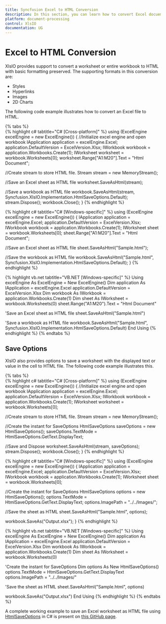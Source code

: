 ```yaml
---
title: Syncfusion Excel to HTML Conversion
description: In this section, you can learn how to convert Excel docuemnt to HTML document using Syncfusion Essential XlsIO.
platform: document-processing
control: XlsIO
documentation: UG
---
```


# Excel to HTML Conversion

XlsIO provides support to convert a worksheet or entire workbook to HTML with basic formatting preserved. The supporting formats in this conversion are:

* Styles
* Hyperlinks
* Images
* 2D Charts

The following code example illustrates how to convert an Excel file to HTML.

{% tabs %}  
{% highlight c# tabtitle="C# [Cross-platform]" %}
using (ExcelEngine excelEngine = new ExcelEngine())
{
  //Initialize excel engine and open workbook
  IApplication application = excelEngine.Excel;
  application.DefaultVersion = ExcelVersion.Xlsx;
  IWorkbook workbook = application.Workbooks.Create(1);
  IWorksheet worksheet = workbook.Worksheets[0];
  worksheet.Range["A1:M20"].Text = "Html Document";

  //Create stream to store HTML file.
  Stream stream = new MemoryStream();

  //Save an Excel sheet as HTML file
  worksheet.SaveAsHtml(stream);
  
  //Save a workbook as HTML file
  workbook.SaveAsHtml(stream, Syncfusion.XlsIO.Implementation.HtmlSaveOptions.Default);
  stream.Dispose();
  workbook.Close();
}
{% endhighlight %}

{% highlight c# tabtitle="C# [Windows-specific]" %}
using (ExcelEngine excelEngine = new ExcelEngine())
{
  IApplication application = excelEngine.Excel;
  application.DefaultVersion = ExcelVersion.Xlsx;
  IWorkbook workbook = application.Workbooks.Create(1);
  IWorksheet sheet = workbook.Worksheets[0];
  sheet.Range["A1:M20"].Text = "Html Document";

  //Save an Excel sheet as HTML file
  sheet.SaveAsHtml("Sample.html");

  //Save the workbook as HTML file
  workbook.SaveAsHtml("Sample.html", Syncfusion.XlsIO.Implementation.HtmlSaveOptions.Default);
}
{% endhighlight %}

{% highlight vb.net tabtitle="VB.NET [Windows-specific]" %}
Using excelEngine As ExcelEngine = New ExcelEngine()
  Dim application As IApplication = excelEngine.Excel
  application.DefaultVersion = ExcelVersion.Xlsx
  Dim workbook As IWorkbook = application.Workbooks.Create(1)
  Dim sheet As IWorksheet = workbook.Worksheets(0)
  sheet.Range("A1:M20").Text = "Html Document"

  'Save an Excel sheet as HTML file
  sheet.SaveAsHtml("Sample.html")

  'Save a workbook as HTML file
  workbook.SaveAsHtml("Sample.html", Syncfusion.XlsIO.Implementation.HtmlSaveOptions.Default)
End Using
{% endhighlight %}
{% endtabs %}

## Save Options

XlsIO also provides options to save a worksheet with the displayed text or value in the cell to HTML file. The following code example illustrates this.

{% tabs %}  
{% highlight c# tabtitle="C# [Cross-platform]" %}
using (ExcelEngine excelEngine = new ExcelEngine())
{
  //Initialize excel engine and open workbook
  IApplication application = excelEngine.Excel;
  application.DefaultVersion = ExcelVersion.Xlsx;
  IWorkbook workbook = application.Workbooks.Create(1);
  IWorksheet worksheet = workbook.Worksheets[0];

  //Create stream to store HTML file.
  Stream stream = new MemoryStream();

  //Create the instant for SaveOptions
  HtmlSaveOptions saveOptions = new HtmlSaveOptions();
  saveOptions.TextMode = HtmlSaveOptions.GetText.DisplayText;

  //Save and Dispose
  worksheet.SaveAsHtml(stream, saveOptions);
  stream.Dispose();
  workbook.Close();
}
{% endhighlight %}

{% highlight c# tabtitle="C# [Windows-specific]" %}
using (ExcelEngine excelEngine = new ExcelEngine())
{
  IApplication application = excelEngine.Excel;
  application.DefaultVersion = ExcelVersion.Xlsx;
  IWorkbook workbook = application.Workbooks.Create(1);
  IWorksheet sheet = workbook.Worksheets[0];

  //Create the instant for SaveOptions
  HtmlSaveOptions options = new HtmlSaveOptions();
  options.TextMode = HtmlSaveOptions.GetText.DisplayText;
  options.ImagePath = "../../Images/";

  //Save the sheet as HTML
  sheet.SaveAsHtml("Sample.html", options);

  workbook.SaveAs("Output.xlsx");
}
{% endhighlight %}

{% highlight vb.net tabtitle="VB.NET [Windows-specific]" %}
Using excelEngine As ExcelEngine = New ExcelEngine()
  Dim application As IApplication = excelEngine.Excel
  application.DefaultVersion = ExcelVersion.Xlsx
  Dim workbook As IWorkbook = application.Workbooks.Create(1)
  Dim sheet As IWorksheet = workbook.Worksheets(0)

  'Create the instant for SaveOptions
  Dim options As New HtmlSaveOptions()
  options.TextMode = HtmlSaveOptions.GetText.DisplayText
  options.ImagePath = "../../Images/"

  'Save the sheet as HTML
  sheet.SaveAsHtml("Sample.html", options)

  workbook.SaveAs("Output.xlsx")
End Using
{% endhighlight %}
{% endtabs %}  

A complete working example to save an Excel worksheet as HTML file using [HtmlSaveOptions](https://help.syncfusion.com/cr/document-processing/Syncfusion.XlsIO.Implementation.HtmlSaveOptions.html) in C# is present on [this GitHub page](https://github.com/SyncfusionExamples/XlsIO-Examples/tree/master/Excel%20to%20HTML/Excel%20to%20HTML/NET%20Standard/Excel%20to%20HTML).

